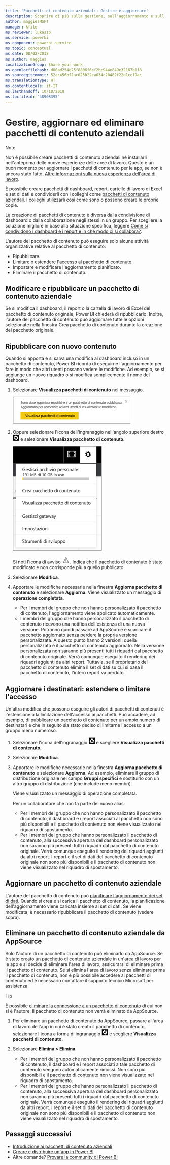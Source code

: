 ```yaml
---
title: 'Pacchetti di contenuto aziendali: Gestire e aggiornare'
description: Scoprire di più sulla gestione, sull'aggiornamento e sull'eliminazione dei pacchetti di contenuto aziendali in Power BI.
author: maggiesMSFT
manager: kfile
ms.reviewer: lukaszp
ms.service: powerbi
ms.component: powerbi-service
ms.topic: conceptual
ms.date: 08/02/2018
ms.author: maggies
LocalizationGroup: Share your work
ms.openlocfilehash: d00ad254e25f8806f6cf2bc944e849e32167b1f8
ms.sourcegitcommit: 52ac456bf2ac025b22ea634c28482f22e1cc19ac
ms.translationtype: HT
ms.contentlocale: it-IT
ms.lasthandoff: 10/10/2018
ms.locfileid: "48908395"
---
```

# <a name="manage-update-and-delete-organizational-content-packs"></a>Gestire, aggiornare ed eliminare pacchetti di contenuto aziendali
> [!NOTE]
> Non è possibile creare pacchetti di contenuto aziendali né installarli nell'anteprima delle nuove esperienze delle aree di lavoro. Questo è un buon momento per aggiornare i pacchetti di contenuto per le app, se non è ancora stato fatto. [Altre informazioni sulla nuova esperienza dell'area di lavoro](service-create-the-new-workspaces.md).
> 

È possibile creare pacchetti di dashboard, report, cartelle di lavoro di Excel e set di dati e condividerli con i colleghi come [pacchetti di contenuto aziendali](service-organizational-content-pack-introduction.md). I colleghi utilizzarli così come sono o possono creare le proprie copie.

La creazione di pacchetti di contenuto è diversa dalla condivisione di dashboard o dalla collaborazione negli stessi in un gruppo. Per scegliere la soluzione migliore in base alla situazione specifica, leggere [Come si condividono i dashboard e i report e in che modo ci si collabora?](service-how-to-collaborate-distribute-dashboards-reports.md).

L'autore del pacchetto di contenuto può eseguire solo alcune attività organizzative relative al pacchetto di contenuto:

* Ripubblicare.
* Limitare o estendere l'accesso al pacchetto di contenuto.
* Impostare e modificare l'aggiornamento pianificato.
* Eliminare il pacchetto di contenuto.

## <a name="modify-and-re-publish-an-organizational-content-pack"></a>Modificare e ripubblicare un pacchetto di contenuto aziendale
Se si modifica il dashboard, il report o la cartella di lavoro di Excel del pacchetto di contenuto originale, Power BI chiederà di ripubblicarlo. Inoltre, l'autore del pacchetto di contenuto può aggiornare tutte le opzioni selezionate nella finestra Crea pacchetto di contenuto durante la creazione del pacchetto originale. 

## <a name="republish-with-new-content"></a>Ripubblicare con nuovo contenuto
Quando si apporta e si salva una modifica al dashboard incluso in un pacchetto di contenuto, Power BI ricorda di eseguirne l'aggiornamento per fare in modo che altri utenti possano vedere le modifiche. Ad esempio, se si aggiunge un nuovo riquadro o si modifica semplicemente il nome del dashboard.

1. Selezionare **Visualizza pacchetti di contenuto** nel messaggio.
   
   ![](media/service-organizational-content-pack-manage-update-delete/pbi_contpkchangesmessage.png)
2. Oppure selezionare l'icona dell'ingranaggio nell'angolo superiore destro ![](media/service-organizational-content-pack-manage-update-delete/cog.png) e selezionare **Visualizza pacchetto di contenuto**.
   
   ![](media/service-organizational-content-pack-manage-update-delete/pbi_contpkview.png)
   
   Si noti l'icona di avviso ![](media/service-organizational-content-pack-manage-update-delete/pbi_contpkwarningicon.png).  Indica che il pacchetto di contenuto è stato modificato e non corrisponde più a quello pubblicato.
3. Selezionare **Modifica**.  
4. Apportare le modifiche necessarie nella finestra **Aggiorna pacchetto di contenuto** e selezionare **Aggiorna**. Viene visualizzato un messaggio di **operazione completata**.
   
   * Per i membri del gruppo che non hanno personalizzato il pacchetto di contenuto, l'aggiornamento viene applicato automaticamente.
   * I membri del gruppo che hanno personalizzato il pacchetto di contenuto ricevono una notifica dell'esistenza di una nuova versione.  Potranno quindi passare ad AppSource e scaricare il pacchetto aggiornato senza perdere la propria versione personalizzata.  A questo punto hanno 2 versioni: quella personalizzata e il pacchetto di contenuto aggiornato.  Nella versione personalizzata non saranno più presenti tutti i riquadri dal pacchetto di contenuto originale.  Verrà comunque eseguito il rendering dei riquadri aggiunti da altri report. Tuttavia, se il proprietario del pacchetto di contenuto elimina il set di dati su cui si basa il pacchetto di contenuto, l'intero report va perduto.  

## <a name="update-the-audience-expand-or-restrict-access"></a>Aggiornare i destinatari: estendere o limitare l'accesso
Un'altra modifica che possono eseguire gli autori di pacchetti di contenuti è l'estensione o la limitazione dell'accesso ai pacchetti.  Può accadere, ad esempio, di pubblicare un pacchetto di contenuto per un ampio numero di destinatari e che in seguito sia stato deciso di limitarne l'accesso a un gruppo meno numeroso.  

1. Selezionare l'icona dell'ingranaggio ![](media/service-organizational-content-pack-manage-update-delete/cog.png) e scegliere **Visualizza pacchetti di contenuto**.
2. Selezionare **Modifica**. 
3. Apportare le modifiche necessarie nella finestra **Aggiorna pacchetto di contenuto** e selezionare **Aggiorna**. Ad esempio, eliminare il gruppo di distribuzione originale nel campo **Gruppi specifici** e sostituirlo con un altro gruppo di distribuzione (che include meno membri).
   
   Viene visualizzato un messaggio di operazione completata.
   
   Per un collaboratore che non fa parte del nuovo alias:
   
   * Per i membri del gruppo che non hanno personalizzato il pacchetto di contenuto, il dashboard e i report associati al pacchetto non sono più disponibili e il pacchetto di contenuto non viene visualizzato nel riquadro di spostamento.
   * Per i membri del gruppo che hanno personalizzato il pacchetto di contenuto, alla successiva apertura del dashboard personalizzato non saranno più presenti tutti i riquadri dal pacchetto di contenuto originale.  Verrà comunque eseguito il rendering dei riquadri aggiunti da altri report. I report e il set di dati del pacchetto di contenuto originale non sono più disponibili e il pacchetto di contenuto non viene visualizzato nel riquadro di spostamento.   

## <a name="refresh-an-organizational-content-pack"></a>Aggiornare un pacchetto di contenuto aziendale
L'autore del pacchetto di contenuto può [pianificare l'aggiornamento dei set di dati](refresh-data.md).  Quando si crea e si carica il pacchetto di contenuto, la pianificazione dell'aggiornamento viene caricata insieme ai set di dati. Se viene modificata, è necessario ripubblicare il pacchetto di contenuto (vedere sopra).

## <a name="delete-an-organizational-content-pack-from-appsource"></a>Eliminare un pacchetto di contenuto aziendale da AppSource
Solo l'autore di un pacchetto di contenuto può eliminarlo da AppSource. Se è stato creato un pacchetto di contenuto aziendale in un'area di lavoro per le app e si decide di eliminare l'area di lavoro, assicurarsi di eliminare prima il pacchetto di contenuto. Se si elimina l'area di lavoro senza eliminare prima il pacchetto di contenuto, non è più possibile accedere ai pacchetti di contenuto ed è necessario contattare il supporto tecnico Microsoft per assistenza. 

> [!TIP]
> È possibile [eliminare la connessione a un pacchetto di contenuto](service-organizational-content-pack-disconnect.md) di cui non si è l'autore. Il pacchetto di contenuto non verrà eliminato da AppSource.
> 
> 

1. Per eliminare un pacchetto di contenuto da AppSource, passare all'area di lavoro dell'app in cui è stato creato il pacchetto di contenuto, selezionare l'icona a forma di ingranaggio ![](media/service-organizational-content-pack-manage-update-delete/cog.png) e scegliere **Visualizza pacchetti di contenuto**.
2. Selezionare **Elimina \> Elimina**. 
   
   * Per i membri del gruppo che non hanno personalizzato il pacchetto di contenuto, il dashboard e i report associati a tale pacchetto di contenuto vengono automaticamente rimossi. Non sono più disponibili e il pacchetto di contenuto non viene visualizzato nel riquadro di spostamento.
   * Per i membri del gruppo che hanno personalizzato il pacchetto di contenuto, alla successiva apertura del dashboard personalizzato non saranno più presenti tutti i riquadri dal pacchetto di contenuto originale.  Verrà comunque eseguito il rendering dei riquadri aggiunti da altri report. I report e il set di dati del pacchetto di contenuto originale non sono più disponibili e il pacchetto di contenuto non viene visualizzato nel riquadro di spostamento.   

## <a name="next-steps"></a>Passaggi successivi
* [Introduzione ai pacchetti di contenuto aziendali](service-organizational-content-pack-introduction.md)
* [Creare e distribuire un'app in Power BI](service-create-distribute-apps.md) 
* Altre domande? [Provare la community di Power BI](http://community.powerbi.com/)

